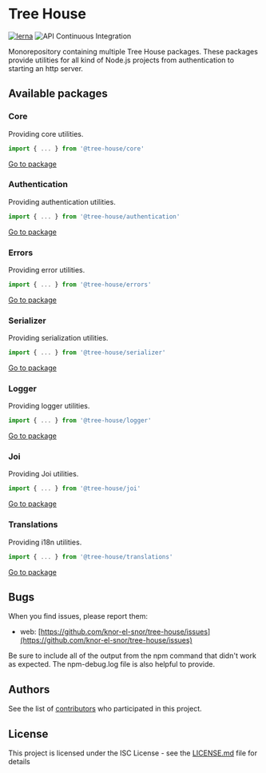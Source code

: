 # Tree House

[![lerna](https://img.shields.io/badge/maintained%20with-lerna-cc00ff.svg)](https://lerna.js.org/)
![API Continuous Integration](https://github.com/knor-el-snor/tree-house/workflows/API%20Continuous%20Integration/badge.svg?branch=master)

Monorepository containing multiple Tree House packages. These packages provide utilities for all kind of Node.js projects from authentication to starting an http server.

## Available packages

### Core

Providing core utilities.

```typescript
import { ... } from '@tree-house/core'
```

[Go to package](https://github.com/knor-el-snor/tree-house/tree/master/packages/core)

### Authentication

Providing authentication utilities.

```typescript
import { ... } from '@tree-house/authentication'
```

[Go to package](https://github.com/knor-el-snor/tree-house/tree/master/packages/authentication)

### Errors

Providing error utilities.

```typescript
import { ... } from '@tree-house/errors'
```

[Go to package](https://github.com/knor-el-snor/tree-house/tree/master/packages/errors)

### Serializer

Providing serialization utilities.

```typescript
import { ... } from '@tree-house/serializer'
```

[Go to package](https://github.com/knor-el-snor/tree-house/tree/master/packages/serializer)

### Logger

Providing logger utilities.

```typescript
import { ... } from '@tree-house/logger'
```

[Go to package](https://github.com/knor-el-snor/tree-house/tree/master/packages/logger)

### Joi

Providing Joi utilities.

```typescript
import { ... } from '@tree-house/joi'
```

[Go to package](https://github.com/knor-el-snor/tree-house/tree/master/packages/joi)

### Translations

Providing i18n utilities.

```typescript
import { ... } from '@tree-house/translations'
```

[Go to package](https://github.com/knor-el-snor/tree-house/tree/master/packages/translations)

## Bugs

When you find issues, please report them:

- web: [https://github.com/knor-el-snor/tree-house/issues](https://github.com/knor-el-snor/tree-house/issues)

Be sure to include all of the output from the npm command that didn't work as expected. The npm-debug.log file is also helpful to provide.

## Authors

See the list of [contributors](https://github.com/knor-el-snor/tree-house/contributors) who participated in this project.

## License

This project is licensed under the ISC License - see the [LICENSE.md](LICENSE.md) file for details
